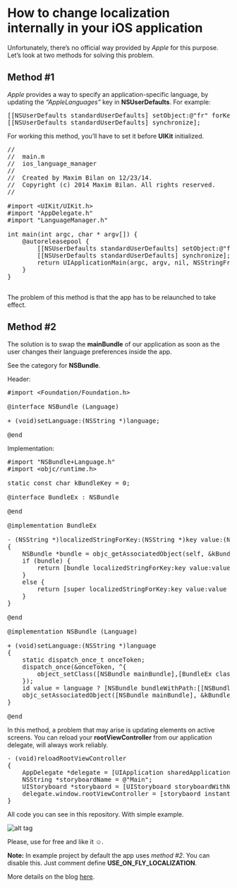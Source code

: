 How to change localization internally in your iOS application
============

Unfortunately, there’s no official way provided by <i>Apple</i> for this purpose. Let’s look at two methods for solving this problem.

## Method #1

<i>Apple</i> provides a way to specify an application-specific language, by updating the <i>“AppleLanguages”</i> key in <b>NSUserDefaults</b>. For example:

<pre>
[[NSUserDefaults standardUserDefaults] setObject:@"fr" forKey:@"AppleLanguages"];
[[NSUserDefaults standardUserDefaults] synchronize];
</pre>

For working this method, you’ll have to set it before <b>UIKit</b> initialized.

<pre>
//
//  main.m
//  ios_language_manager
//
//  Created by Maxim Bilan on 12/23/14.
//  Copyright (c) 2014 Maxim Bilan. All rights reserved.
//

#import &#60;UIKit/UIKit.h&#62;
#import "AppDelegate.h"
#import "LanguageManager.h"

int main(int argc, char * argv[]) {
    @autoreleasepool {
        [[NSUserDefaults standardUserDefaults] setObject:@"fr" forKey:@"AppleLanguages"];
        [[NSUserDefaults standardUserDefaults] synchronize];
        return UIApplicationMain(argc, argv, nil, NSStringFromClass([AppDelegate class]));
    }
}

</pre>

The problem of this method is that the app has to be relaunched to take effect.

## Method #2

The solution is to swap the <b>mainBundle</b> of our application as soon as the user changes their language preferences inside the app.

See the category for <b>NSBundle</b>.

Header:

<pre>
#import &#60;Foundation/Foundation.h&#62;

@interface NSBundle (Language)

+ (void)setLanguage:(NSString *)language;

@end
</pre>

Implementation:

<pre>
#import "NSBundle+Language.h"
#import &#60;objc/runtime.h&#62;

static const char kBundleKey = 0;

@interface BundleEx : NSBundle

@end

@implementation BundleEx

- (NSString *)localizedStringForKey:(NSString *)key value:(NSString *)value table:(NSString *)tableName
{
    NSBundle *bundle = objc_getAssociatedObject(self, &kBundleKey);
    if (bundle) {
        return [bundle localizedStringForKey:key value:value table:tableName];
    }
    else {
        return [super localizedStringForKey:key value:value table:tableName];
    }
}

@end

@implementation NSBundle (Language)

+ (void)setLanguage:(NSString *)language
{
    static dispatch_once_t onceToken;
    dispatch_once(&onceToken, ^{
        object_setClass([NSBundle mainBundle],[BundleEx class]);
    });
    id value = language ? [NSBundle bundleWithPath:[[NSBundle mainBundle] pathForResource:language ofType:@"lproj"]] : nil;
    objc_setAssociatedObject([NSBundle mainBundle], &kBundleKey, value, OBJC_ASSOCIATION_RETAIN_NONATOMIC);
}

@end
</pre>

In this method, a problem that may arise is updating elements on active screens. You can reload your <b>rootViewController</b> from our application delegate, will always work reliably.

<pre>
- (void)reloadRootViewController
{
    AppDelegate *delegate = [UIApplication sharedApplication].delegate;
    NSString *storyboardName = @"Main";
    UIStoryboard *storybaord = [UIStoryboard storyboardWithName:storyboardName bundle:nil];
    delegate.window.rootViewController = [storybaord instantiateInitialViewController];
}
</pre>

All code you can see in this repository. With simple example.

![alt tag](https://raw.github.com/maximbilan/ios_language_manager/master/img/1.png)

Please, use for free and like it ☺.

<b>Note:</b> In example project by default the app uses <i>method #2</i>. You can disable this. Just comment define <b>USE_ON_FLY_LOCALIZATION</b>.

More details on the blog <a href="http://www.factorialcomplexity.com/blog/2015/01/28/how-to-change-localization-internally-in-your-ios-application.html">here</a>.
